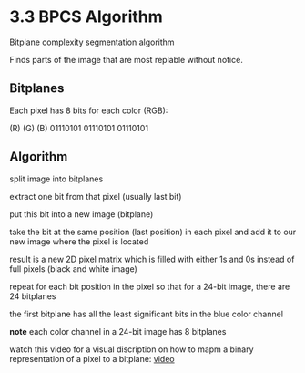 # 3.3 BPCS Algorithm 

Bitplane complexity segmentation algorithm 

Finds parts of the image that are most replable without notice. 

## Bitplanes 
Each pixel has 8 bits for each color (RGB):

(R)     (G)      (B)
01110101 01110101 01110101

## Algorithm 
split image into bitplanes 

extract one bit from that pixel (usually last bit) 

put this bit into a new image (bitplane) 

take the bit at the same position (last position) in each pixel and add it to our new image where the pixel is located

result is a new 2D pixel matrix which is filled with either 1s and 0s instead of full pixels (black and white image) 

repeat for each bit position in the pixel so that for a 24-bit image, there are 24 bitplanes

the first bitplane has all the least significant bits in the blue color channel 

**note** each color channel in a 24-bit image has 8 bitplanes 

watch this video for a visual discription on how to mapm a binary representation of a pixel to a bitplane: [video](https://classes.myplace.strath.ac.uk/mod/seacow/view.php?id=1747145) 

 
